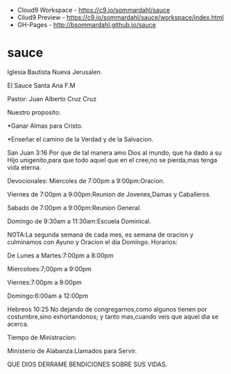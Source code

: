* Cloud9 Workspace - https://c9.io/sommardahl/sauce
* Cliud9 Preview - https://c9.io/sommardahl/sauce/workspace/index.html
* GH-Pages - http://bsommardahl.github.io/sauce

sauce
=====

Iglesia Bautista Nueva Jerusalen.

El Sauce Santa Ana F.M

Pastor: Juan Alberto Cruz Cruz

Nuestro proposito:

*Ganar Almas para Cristo.

*Enseñar el camino de la Verdad y de la Salvacion.

San Juan 3:16
Por que de tal manera amo Dios al mundo, que ha dado a su Hijo unigenito,para que todo aquel que en el cree,no se pierda,mas tenga vida eterna.

Devocionales: 
Miercoles de 7:00pm a 9:00pm:Oracion.

Viernes de 7:00pm a 9:00pm:Reunion de Jovenes,Damas y Caballeros.

Sabado de 7:00pm a 9:00pm:Reunion General.

Domingo de 9:30am a 11:30am:Escuela Dominical.

NOTA:La segunda semana de cada mes, es semana de oracion y culminamos con Ayuno y Oracion el dia Domingo.
Horarios:

De Lunes a Martes:7:00pm a 8:00pm

Miercoloes:7;00pm a 9:00pm

Viernes:7:00pm a 9:00pm

Domingo:6:00am a 12:00pm

Hebreos 10:25
No dejando de congregarnos,como algunos tienen por costumbre,sino exhortandonos; y tanto mas,cuando veis que aquel dia se acerca.

Tiempo de Ministracion:

Ministerio de Alabanza:Llamados para Servir.

QUE DIOS DERRAME BENDICIONES SOBRE SUS VIDAS.
